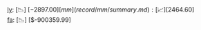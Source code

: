 [ly](record/ly/summary.md): [📉] [$-2897.00]  
[mm](record/mm/summary.md): [📈] [$2464.60]  
[fa](record/fa/summary.md): [📉] [$-900359.99]  
